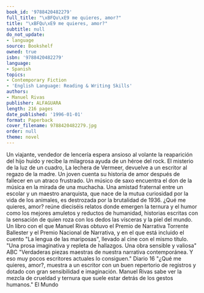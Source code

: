 ```yaml
---
book_id: '9788420482279'
full_title: "\xBFQu\xE9 me quieres, amor?"
title: "\xBFQu\xE9 me quieres, amor?"
subtitle: null
do_not_update:
- language
source: Bookshelf
owned: true
isbn: '9788420482279'
language:
- Spanish
topics:
- Contemporary Fiction
- 'English Language: Reading & Writing Skills'
authors:
- Manuel Rivas
publisher: ALFAGUARA
length: 216 pages
date_published: '1996-01-01'
format: Paperback
cover_filename: 9788420482279.jpg
order: null
theme: novel
---
```

Un viajante, vendedor de lencería espera ansioso al volante la reaparición del hijo huido y recibe la milagrosa ayuda de un héroe del rock. El misterio de la luz de un cuadro, La lechera de Vermeer, devuelve a un escritor al regazo de la madre. Un joven cuenta su historia de amor después de fallecer en un atraco frustrado. Un músico de saxo encuentra el don de la música en la mirada de una muchacha. Una amistad fraternal entre un escolar y un maestro anarquista, que nace de la mutua curiosidad por la vida de los animales, es destrozada por la brutalidad de 1936. ¿Qué me quieres, amor? reúne dieciséis relatos donde emergen la ternura y el humor como los mejores amuletos y reductos de humanidad, historias escritas con la sensación de quien roza con los dedos las vísceras y la piel del mundo. Un libro con el que Manuel Rivas obtuvo el Premio de Narrativa Torrente Ballester y el Premio Nacional de Narrativa, y en el que está incluido el cuento "La lengua de las mariposas", llevado al cine con el mismo título. "Una prosa imaginativa y repleta de hallazgos. Una obra sensible y valiosa" ABC "Verdaderas piezas maestras de nuestra narrativa contemporánea. Y eso muy pocos escritores actuales lo consiguen." Diario 16 "¿Qué me quieres, amor?, muestra a un escritor con un buen repertorio de registros y dotado con gran sensibilidad e imaginación. Manuel Rivas sabe ver la mezcla de crueldad y ternura que suele estar detrás de los gestos humanos." El Mundo

